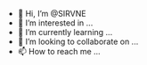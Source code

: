 - 👋 Hi, I’m @SIRVNE
- 👀 I’m interested in ...
- 🌱 I’m currently learning ...
- 💞️ I’m looking to collaborate on ...
- 📫 How to reach me ...

<!---
SIRVNE/SIRVNE is a ✨ special ✨ repository because its `README.md` (this file) appears on your GitHub profile.
You can click the Preview link to take a look at your changes.
--->
